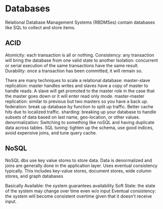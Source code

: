 # Databases
Relational Database Management Systems (RBDMSes) contain databases like SQL to
collect and store items.

## ACID
Atomicity: each transaction is all or nothing.
Consistency: any transaction will bring the database from one valid state to another
Isolation: concurrent or serial execution of the same transactions have the same result.
Durability: once a transaction has been committed, it will remain so.

There are many techniques to scale a relational database:
master-slave replication: master handles writes and slaves have a copy of master to handle reads.
A slave will get promoted to the master role in the case that the master goes down
or it will enter read only mode.
master-master replication: similar to previous but two masters so you have a back up.
federation: break up database by function to split up traffic. Better cache hits
due to localized traffic.
sharding: breaking up your database to handle subsets of data based on last name, geo-location, or other values.
denormalization: Switching to something like noSQL and having duplicate data across tables.
SQL tuning: tighten up the schema, use good indices, avoid expensive joins, and
tune query cache.

## NoSQL
NoSQL dbs use key value stores to store data. Data is denormalized and joins are
generally done in the application layer. Uses eventual consistency typically.
This includes key-value stores, document stores, wide column stores, and graph
databases

Basically Available: the system guarantees availability
Soft State: the state of the system may change over time even w/o input
Eventual consistency: the system will become consistent overtime given that it
doesn't receive input.


